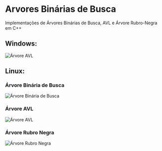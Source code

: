 # Arvores Binárias de Busca
Implementações de Árvores Binárias de Busca, AVL e Árvore Rubro-Negra em C++

## Windows:
![Árvore AVL](https://s10.postimg.org/tzdpmkvp5/Captura_de_tela_2016_10_13_23_38_35.png)

## Linux:
### Árvore Binária de Busca
![Árvore Binária de Busca](https://s11.postimg.org/eu94f1rwd/Arv_B.png "Árvore Binária de Busca")

### Árvore AVL
![Árvore AVL](https://s10.postimg.org/3qf2btyrd/Arv_AVL.png "Árvore AVL")

### Árvore Rubro Negra
![Árvore Rubro Negra](https://s11.postimg.org/aihgw3jrn/Arv_RN.png "Árvore Rubro Negra")
